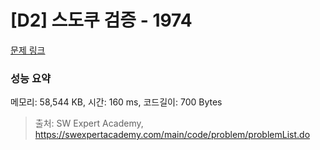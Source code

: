 # [D2] 스도쿠 검증 - 1974 

[문제 링크](https://swexpertacademy.com/main/code/problem/problemDetail.do?contestProbId=AV5Psz16AYEDFAUq) 

### 성능 요약

메모리: 58,544 KB, 시간: 160 ms, 코드길이: 700 Bytes



> 출처: SW Expert Academy, https://swexpertacademy.com/main/code/problem/problemList.do